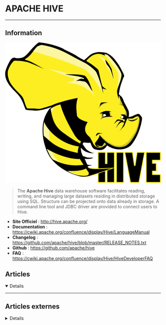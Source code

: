 # APACHE HIVE
---

## <i class="fa-solid fa-hashtag"></i> Information

![Logo](../../_media/apps/apache_hive/apache_hive_logo.png ':size=250 :no-zoom')


> <i class="fa-solid fa-quote-left"></i> The **Apache Hive** data warehouse software facilitates reading, writing, and managing large datasets residing in distributed storage using SQL. Structure can be projected onto data already in storage. A command line tool and JDBC driver are provided to connect users to Hive. <i class="fa-solid fa-quote-left fa-rotate-180"></i>

- <i class="fa-solid fa-globe"></i> **Site Officiel** : http://hive.apache.org/
- <i class="fa-solid fa-book"></i> **Documentation** : https://cwiki.apache.org/confluence/display/Hive/LanguageManual
- <i class="fa-solid fa-file-circle-question"></i> **Changelog** :  https://github.com/apache/hive/blob/master/RELEASE_NOTES.txt
- <i class="fa-brands fa-github"></i> **Github** : https://github.com/apache/hive
- <i class="far fa-question-circle"></i> **FAQ** : https://cwiki.apache.org/confluence/display/Hive/HiveDeveloperFAQ


## <i class="fa-regular fa-newspaper"></i> Articles

<details open>

</details>

---

## <i class="fa-solid fa-glasses"></i> Articles externes

<details>

- [Best Practices for Deploying Hadoop Server on CentOS/RHEL 7 – Part 1](https://www.tecmint.com/best-practices-for-deploying-hadoop-server-on-centos/)
- [How to Install and Configure Cloudera Manager on CentOS/RHEL 7 – Part 3](https://www.tecmint.com/install-cloudera-manager-on-centos/)
- [How to Install and Configure Hive with High Availability – Part 7](https://www.tecmint.com/enable-hive-with-high-availability/)
- [How to Install CDH and Configure Service Placements on CentOS/RHEL 7 – Part 4](https://www.tecmint.com/install-cdh-in-centos/)
- [How to Set Up High Availability for Namenode – Part 5](https://www.tecmint.com/setup-high-availability-for-namenode/)
- [How to Set Up High Availability for Resource Manager – Part 6](https://www.tecmint.com/set-up-high-availability-for-resource-manager/)
- [Setting Up Hadoop Pre-requisites and Security Hardening – Part 2](https://www.tecmint.com/hadoop-pre-requisites-and-security-hardening/)

</details>
